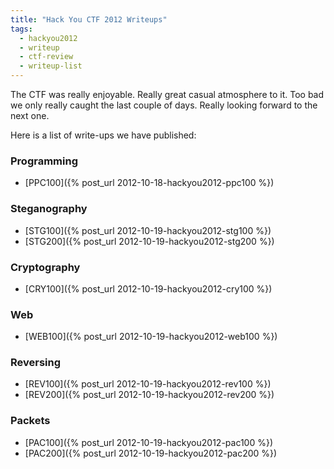 ```yaml
---
title: "Hack You CTF 2012 Writeups"
tags:
  - hackyou2012
  - writeup
  - ctf-review
  - writeup-list
---
```


The CTF was really enjoyable. Really great casual atmosphere to it. Too bad we
only really caught the last couple of days. Really looking forward to the next
one.

Here is a list of write-ups we have published:

### Programming
- [PPC100]({% post_url 2012-10-18-hackyou2012-ppc100 %})

### Steganography
- [STG100]({% post_url 2012-10-19-hackyou2012-stg100 %})
- [STG200]({% post_url 2012-10-19-hackyou2012-stg200 %})

### Cryptography
- [CRY100]({% post_url 2012-10-19-hackyou2012-cry100 %})

### Web
- [WEB100]({% post_url 2012-10-19-hackyou2012-web100 %})

### Reversing
- [REV100]({% post_url 2012-10-19-hackyou2012-rev100 %})
- [REV200]({% post_url 2012-10-19-hackyou2012-rev200 %})

### Packets
- [PAC100]({% post_url 2012-10-19-hackyou2012-pac100 %})
- [PAC200]({% post_url 2012-10-19-hackyou2012-pac200 %})
